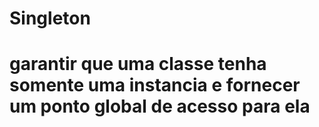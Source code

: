 # Singleton
# garantir que uma classe tenha somente uma instancia e fornecer um ponto global de acesso para ela